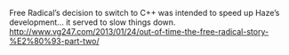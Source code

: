 Free Radical’s decision to switch to C++ was intended to speed up Haze’s development... it served to slow things down. http://www.vg247.com/2013/01/24/out-of-time-the-free-radical-story-%E2%80%93-part-two/